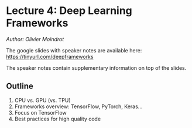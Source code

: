 # Lecture 4: Deep Learning Frameworks

*Author: Olivier Moindrot*


The google slides with speaker notes are available here: https://tinyurl.com/deepframeworks

The speaker notes contain supplementary information on top of the slides.


## Outline

1. CPU vs. GPU (vs. TPU)
2. Frameworks overview: TensorFlow, PyTorch, Keras...
3. Focus on TensorFlow
4. Best practices for high quality code
